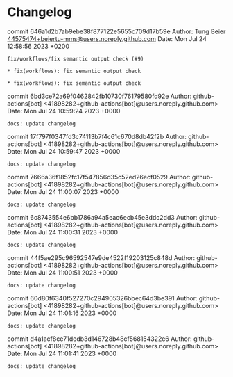 # Changelog













































commit 646a1d2b7ab9ebe38f877122e5655c709d17b59e
Author: Tung Beier <44575474+beiertu-mms@users.noreply.github.com>
Date:   Mon Jul 24 12:58:56 2023 +0200

    fix/workflows/fix semantic output check (#9)
    
    * fix(workflows): fix semantic output check
    
    * fix(workflows): fix semantic output check

commit 6bd3ce72a69f0462842fb10730f76179580fd92e
Author: github-actions[bot] <41898282+github-actions[bot]@users.noreply.github.com>
Date:   Mon Jul 24 10:59:24 2023 +0000

    docs: update changelog

commit 17f797f0347fd3c74113b7f4c61c670d8db42f2b
Author: github-actions[bot] <41898282+github-actions[bot]@users.noreply.github.com>
Date:   Mon Jul 24 10:59:47 2023 +0000

    docs: update changelog

commit 7666a36f1852fc17f547856d35c52ed26ecf0529
Author: github-actions[bot] <41898282+github-actions[bot]@users.noreply.github.com>
Date:   Mon Jul 24 11:00:07 2023 +0000

    docs: update changelog

commit 6c8743554e6bb1786a94a5eac6ecb45e3ddc2dd3
Author: github-actions[bot] <41898282+github-actions[bot]@users.noreply.github.com>
Date:   Mon Jul 24 11:00:31 2023 +0000

    docs: update changelog

commit 44f5ae295c96592547e9de4522f19203125c848d
Author: github-actions[bot] <41898282+github-actions[bot]@users.noreply.github.com>
Date:   Mon Jul 24 11:00:51 2023 +0000

    docs: update changelog

commit 60d80f6340f527270c294905326bbec64d3be391
Author: github-actions[bot] <41898282+github-actions[bot]@users.noreply.github.com>
Date:   Mon Jul 24 11:01:16 2023 +0000

    docs: update changelog

commit d4a1acf8ce71dedb3d146728b48cf568154322e6
Author: github-actions[bot] <41898282+github-actions[bot]@users.noreply.github.com>
Date:   Mon Jul 24 11:01:41 2023 +0000

    docs: update changelog
